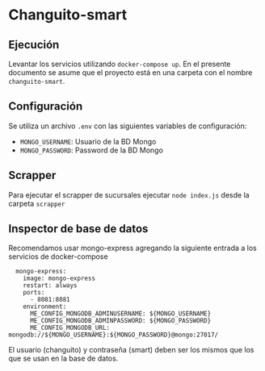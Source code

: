 # Changuito-smart

## Ejecución

Levantar los servicios utilizando `docker-compose up`. En el presente documento se asume que el proyecto está en una carpeta con el nombre `changuito-smart`.

## Configuración

Se utiliza un archivo `.env` con las siguientes variables de configuración:

* `MONGO_USERNAME`: Usuario de la BD Mongo
* `MONGO_PASSWORD`: Password de la BD Mongo

## Scrapper

Para ejecutar el scrapper de sucursales ejecutar `node index.js` desde la carpeta `scrapper`

## Inspector de base de datos

Recomendamos usar mongo-express agregando la siguiente entrada a los servicios de docker-compose

```
  mongo-express:
    image: mongo-express
    restart: always
    ports:
      - 8081:8081
    environment:
      ME_CONFIG_MONGODB_ADMINUSERNAME: ${MONGO_USERNAME}
      ME_CONFIG_MONGODB_ADMINPASSWORD: ${MONGO_PASSWORD}
      ME_CONFIG_MONGODB_URL: mongodb://${MONGO_USERNAME}:${MONGO_PASSWORD}@mongo:27017/
```

El usuario (changuito) y contraseña (smart) deben ser los mismos que los que se usan en la base de datos.